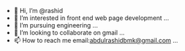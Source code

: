 - 👋 Hi, I’m @rashid
- 👀 I’m interested in front end web page development ...
- 🌱 I’m pursuing engineering ...
- 💞️ I’m looking to collaborate on gmail ...
- 📫 How to reach me email:abdulrashidbmk@gmail.com ...

<!---
cr5as7h/cr5as7h is a ✨ special ✨ repository because its `README.md` (this file) appears on your GitHub profile.
You can click the Preview link to take a look at your changes.
--->
